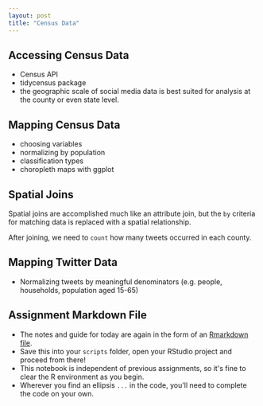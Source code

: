 ```yaml
---
layout: post
title: "Census Data"
---
```


## Accessing Census Data

- Census API 
- tidycensus package
- the geographic scale of social media data is best suited for analysis at the county or even state level.

## Mapping Census Data

- choosing variables
- normalizing by population
- classification types
- choropleth maps with ggplot

## Spatial Joins

Spatial joins are accomplished much like an attribute join, but the `by` criteria for matching data is replaced with a spatial relationship.

After joining, we need to `count` how many tweets occurred in each county.

## Mapping Twitter Data

- Normalizing tweets by meaningful denominators (e.g. people, households, population aged 15-65)

## Assignment Markdown File

- The notes and guide for today are again in the form of an [Rmarkdown file](https://drive.google.com/open?id=1FDQR5dQo5A3TA3KKed6K_ao1GWyVtfTh&usp=drive_fs). 
- Save this into your `scripts` folder, open your RStudio project and proceed from there! 
- This notebook is independent of previous assignments, so it's fine to clear the R environment as you begin.
- Wherever you find an ellipsis `...` in the code, you'll need to complete the code on your own.